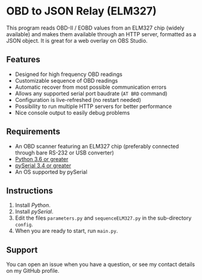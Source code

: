 # OBD to JSON Relay (ELM327)
This program reads OBD-II / EOBD values from an ELM327 chip (widely available) and makes them available through an HTTP server, formatted as a JSON object. It is great for a web overlay on OBS Studio.

## Features
- Designed for high frequency OBD readings
- Customizable sequence of OBD readings
- Automatic recover from most possible communication errors
- Allows any supported serial port baudrate (`AT BRD` command)
- Configuration is live-refreshed (no restart needed)
- Possibility to run multiple HTTP servers for better performance
- Nice console output to easily debug problems

## Requirements
- An OBD scanner featuring an ELM327 chip (preferably connected through bare RS-232 or USB converter)
- [Python 3.6 or greater](https://www.python.org/downloads/)
- [pySerial 3.4 or greater](https://github.com/pyserial/pyserial)
- An OS supported by pySerial

## Instructions
1. Install *Python*.
1. Install *pySerial*.
1. Edit the files `parameters.py` and `sequenceELM327.py` in the sub-directory `config`.
1. When you are ready to start, run `main.py`.

## Support
You can open an issue when you have a question, or see my contact details on my GitHub profile.
